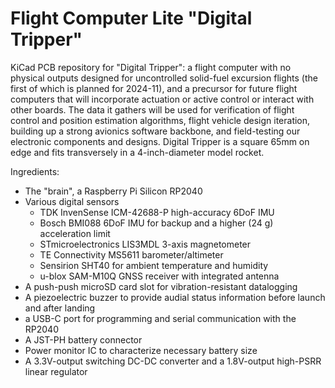 # Flight Computer Lite "Digital Tripper"
KiCad PCB repository for "Digital Tripper": a flight computer with no physical outputs designed for uncontrolled solid-fuel excursion flights (the first of which is planned for 2024-11), and a precursor for future flight computers that will incorporate actuation or active control or interact with other boards. The data it gathers will be used for verification of flight control and position estimation algorithms, flight vehicle design iteration, building up a strong avionics software backbone, and field-testing our electronic components and designs. Digital Tripper is a square 65mm on edge and fits transversely in a 4-inch-diameter model rocket.

Ingredients:
* The "brain", a Raspberry Pi Silicon RP2040
* Various digital sensors
    * TDK InvenSense ICM-42688-P high-accuracy 6DoF IMU
    * Bosch BMI088 6DoF IMU for backup and a higher (24 g) acceleration limit
    * STmicroelectronics LIS3MDL 3-axis magnetometer
    * TE Connectivity MS5611 barometer/altimeter
    * Sensirion SHT40 for ambient temperature and humidity
    * u-blox SAM-M10Q GNSS receiver with integrated antenna
* A push-push microSD card slot for vibration-resistant datalogging
* A piezoelectric buzzer to provide audial status information before launch and after landing
* a USB-C port for programming and serial communication with the RP2040
* A JST-PH battery connector
* Power monitor IC to characterize necessary battery size
* A 3.3V-output switching DC-DC converter and a 1.8V-output high-PSRR linear regulator
